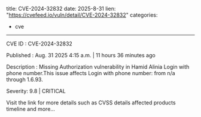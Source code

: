  
title: CVE-2024-32832
date: 2025-8-31
lien: "https://cvefeed.io/vuln/detail/CVE-2024-32832"
categories:
  - cve
---

CVE ID : CVE-2024-32832

Published :  Aug. 31
2025
4:15 a.m. | 11 hours
36 minutes ago

Description : Missing Authorization vulnerability in Hamid Alinia Login with phone number.This issue affects Login with phone number: from n/a through 1.6.93.

Severity: 9.8 | CRITICAL

Visit the link for more details
such as CVSS details
affected products
timeline
and more...
